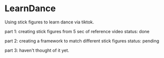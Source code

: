 # LearnDance
Using stick figures to learn dance via tiktok.


part 1: creating stick figures from 5 sec of reference video
status: done

part 2: creating a framework to match different stick figures
status: pending

part 3: haven't thought of it yet.

